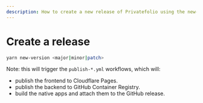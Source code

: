 ```yaml
---
description: How to create a new release of Privatefolio using the new-version command
---
```


# Create a release

```sh
yarn new-version <major|minor|patch>
```

Note: this will trigger the `publish-*.yml` workflows, which will:

* publish the frontend to Cloudflare Pages.
* publish the backend to GitHub Container Registry.
* build the native apps and attach them to the GitHub release.
